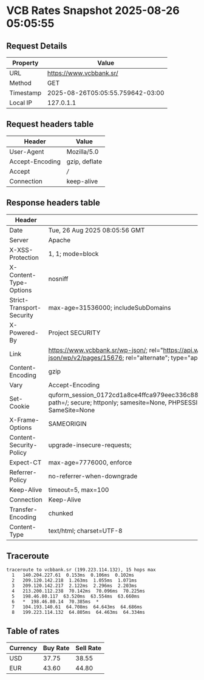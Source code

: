 # VCB Rates Snapshot 2025-08-26 05:05:55
## Request Details

| Property | Value |
|----------|-------|
| URL | https://www.vcbbank.sr/ |
| Method | GET |
| Timestamp | 2025-08-26T05:05:55.759642-03:00 |
| Local IP | 127.0.1.1 |
    
## Request headers table

| Header | Value |
|--------|-------|
| User-Agent | Mozilla/5.0 |
| Accept-Encoding | gzip, deflate |
| Accept | */* |
| Connection | keep-alive |

    
## Response headers table
| Header | Value |
|--------|-------|
| Date | Tue, 26 Aug 2025 08:05:56 GMT |
| Server | Apache |
| X-XSS-Protection | 1, 1; mode=block |
| X-Content-Type-Options | nosniff |
| Strict-Transport-Security | max-age=31536000; includeSubDomains |
| X-Powered-By | Project SECURITY |
| Link | <https://www.vcbbank.sr/wp-json/>; rel="https://api.w.org/", <https://www.vcbbank.sr/wp-json/wp/v2/pages/15676>; rel="alternate"; type="application/json", <https://www.vcbbank.sr/>; rel=shortlink |
| Content-Encoding | gzip |
| Vary | Accept-Encoding |
| Set-Cookie | quform_session_0172cd1a8ce4ffca979eec336c8836d5=DMw9gG5FKsW6xJMsZftLAogsslae6dPbSaIWOoV4; path=/; secure; httponly; samesite=None, PHPSESSID=dca1f1e8601f822193aca53a8f93207f; path=/; secure; SameSite=None |
| X-Frame-Options | SAMEORIGIN |
| Content-Security-Policy | upgrade-insecure-requests; |
| Expect-CT | max-age=7776000, enforce |
| Referrer-Policy | no-referrer-when-downgrade |
| Keep-Alive | timeout=5, max=100 |
| Connection | Keep-Alive |
| Transfer-Encoding | chunked |
| Content-Type | text/html; charset=UTF-8 |

## Traceroute 

```
traceroute to vcbbank.sr (199.223.114.132), 15 hops max
  1   140.204.227.61  0.153ms  0.106ms  0.102ms 
  2   209.120.142.218  1.263ms  1.055ms  1.071ms 
  3   209.120.142.217  2.122ms  2.296ms  2.203ms 
  4   213.200.112.238  70.142ms  70.096ms  70.225ms 
  5   198.46.80.117  63.520ms  63.554ms  63.660ms 
  6   *  198.46.80.14  70.385ms  * 
  7   104.193.140.61  64.708ms  64.643ms  64.686ms 
  8   199.223.114.132  64.805ms  64.463ms  64.334ms 

```


## Table of rates

| Currency | Buy Rate | Sell Rate |
|----------|----------|-----------|
| USD | 37.75 | 38.55 |
| EUR | 43.60 | 44.80 |
